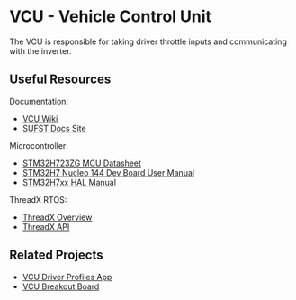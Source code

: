 # VCU - Vehicle Control Unit
The VCU is responsible for taking driver throttle inputs and communicating with the inverter.


## Useful Resources

Documentation:
- [VCU Wiki](https://github.com/sufst/vcu/wiki)
- [SUFST Docs Site](https://docs.sufst.co.uk/en/latest/)

Microcontroller:
- [STM32H723ZG MCU Datasheet](https://www.st.com/resource/en/datasheet/stm32h723vg.pdf)
- [STM32H7 Nucleo 144 Dev Board User Manual](https://www.st.com/resource/en/user_manual/dm00499160-stm32h7-nucleo144-boards-mb1364-stmicroelectronics.pdf)
- [STM32H7xx HAL Manual](https://www.st.com/resource/en/user_manual/um2217-description-of-stm32h7-hal-and-lowlayer-drivers-stmicroelectronics.pdf)

ThreadX RTOS:
- [ThreadX Overview](https://docs.microsoft.com/en-us/azure/rtos/threadx/overview-threadx)
- [ThreadX API](https://docs.microsoft.com/en-us/azure/rtos/threadx/chapter4)


## Related Projects

- [VCU Driver Profiles App](https://github.com/sufst/vcu-driver-profile)
- [VCU Breakout Board](https://github.com/sufst/vcu-breakout)
